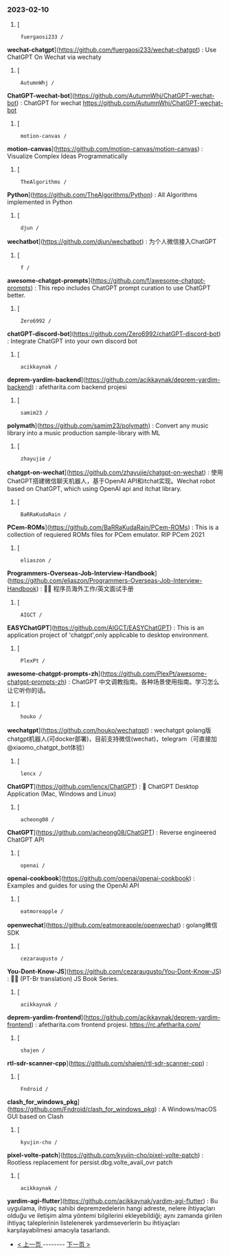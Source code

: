 ### 2023-02-10 
1. [
    

        fuergaosi233 /
**wechat-chatgpt**](https://github.com/fuergaosi233/wechat-chatgpt) : Use ChatGPT On Wechat via wechaty
1. [
    

        AutumnWhj /
**ChatGPT-wechat-bot**](https://github.com/AutumnWhj/ChatGPT-wechat-bot) : ChatGPT for wechat https://github.com/AutumnWhj/ChatGPT-wechat-bot
1. [
    

        motion-canvas /
**motion-canvas**](https://github.com/motion-canvas/motion-canvas) : Visualize Complex Ideas Programmatically
1. [
    

        TheAlgorithms /
**Python**](https://github.com/TheAlgorithms/Python) : All Algorithms implemented in Python
1. [
    

        djun /
**wechatbot**](https://github.com/djun/wechatbot) : 为个人微信接入ChatGPT
1. [
    

        f /
**awesome-chatgpt-prompts**](https://github.com/f/awesome-chatgpt-prompts) : This repo includes ChatGPT prompt curation to use ChatGPT better.
1. [
    

        Zero6992 /
**chatGPT-discord-bot**](https://github.com/Zero6992/chatGPT-discord-bot) : Integrate ChatGPT into your own discord bot
1. [
    

        acikkaynak /
**deprem-yardim-backend**](https://github.com/acikkaynak/deprem-yardim-backend) : afetharita.com backend projesi
1. [
    

        samim23 /
**polymath**](https://github.com/samim23/polymath) : Convert any music library into a music production sample-library with ML
1. [
    

        zhayujie /
**chatgpt-on-wechat**](https://github.com/zhayujie/chatgpt-on-wechat) : 使用ChatGPT搭建微信聊天机器人，基于OpenAI API和itchat实现。Wechat robot based on ChatGPT, which using OpenAI api and itchat library.
1. [
    

        BaRRaKudaRain /
**PCem-ROMs**](https://github.com/BaRRaKudaRain/PCem-ROMs) : This is a collection of requiered ROMs files for PCem emulator. RIP PCem 2021
1. [
    

        eliaszon /
**Programmers-Overseas-Job-Interview-Handbook**](https://github.com/eliaszon/Programmers-Overseas-Job-Interview-Handbook) : 🏂🏻 程序员海外工作/英文面试手册
1. [
    

        AIGCT /
**EASYChatGPT**](https://github.com/AIGCT/EASYChatGPT) : This is an application project of 'chatgpt',only applicable to desktop environment.
1. [
    

        PlexPt /
**awesome-chatgpt-prompts-zh**](https://github.com/PlexPt/awesome-chatgpt-prompts-zh) : ChatGPT 中文调教指南。各种场景使用指南。学习怎么让它听你的话。
1. [
    

        houko /
**wechatgpt**](https://github.com/houko/wechatgpt) : wechatgpt golang版 chatgpt机器人(可docker部署)，目前支持微信(wechat)，telegram（可直接加@xiaomo_chatgpt_bot体验）
1. [
    

        lencx /
**ChatGPT**](https://github.com/lencx/ChatGPT) : 🔮 ChatGPT Desktop Application (Mac, Windows and Linux)
1. [
    

        acheong08 /
**ChatGPT**](https://github.com/acheong08/ChatGPT) : Reverse engineered ChatGPT API
1. [
    

        openai /
**openai-cookbook**](https://github.com/openai/openai-cookbook) : Examples and guides for using the OpenAI API
1. [
    

        eatmoreapple /
**openwechat**](https://github.com/eatmoreapple/openwechat) : golang微信SDK
1. [
    

        cezaraugusto /
**You-Dont-Know-JS**](https://github.com/cezaraugusto/You-Dont-Know-JS) : 📗📒 (PT-Br translation) JS Book Series.
1. [
    

        acikkaynak /
**deprem-yardim-frontend**](https://github.com/acikkaynak/deprem-yardim-frontend) : afetharita.com frontend projesi. https://rc.afetharita.com/
1. [
    

        shajen /
**rtl-sdr-scanner-cpp**](https://github.com/shajen/rtl-sdr-scanner-cpp) : 
1. [
    

        Fndroid /
**clash_for_windows_pkg**](https://github.com/Fndroid/clash_for_windows_pkg) : A Windows/macOS GUI based on Clash
1. [
    

        kyujin-cho /
**pixel-volte-patch**](https://github.com/kyujin-cho/pixel-volte-patch) : Rootless replacement for persist.dbg.volte_avail_ovr patch
1. [
    

        acikkaynak /
**yardim-agi-flutter**](https://github.com/acikkaynak/yardim-agi-flutter) : Bu uygulama, ihtiyaç sahibi depremzedelerin hangi adreste, nelere ihtiyaçları olduğu ve iletişim alma yöntemi bilgilerini ekleyebildiği; aynı zamanda girilen ihtiyaç taleplerinin listelenerek yardımseverlerin bu ihtiyaçları karşılayabilmesi amacıyla tasarlandı. 

- [ < 上一页 ](https://github.com/able8/github-trending-daily-record/blob/master/2023-02-09.md) -------- [ 下一页 > ](https://github.com/able8/github-trending-daily-record/blob/master/2023-02-11.md)